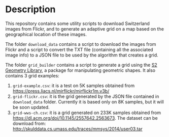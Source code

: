 # Description

This repository contains some utility scripts to download Switzerland images from Flickr, and to generate an adaptive grid on a map based on the geographical location of these images.

The folder `download_data` contains a script to download the images from Flickr and a script to convert the TXT file (containing all the associated image info) to a JSON file to be used by the algorithm that creates a grid.

The folder `grid_builder` contains a script to generate a grid using the [S2 Geometry Library](https://github.com/google/s2geometry), a package for manipulating geometric shapes. It also contains 3 grid examples:

1. `grid-example.csv`: it is a test on 5K samples obtained from https://press.liacs.nl/mirflickr/mirflickr1m.v3b/
2. `grid-flickr.csv`: it is the grid generated by the JSON file contained in `download_data` folder. Currently it is based only on 8K samples, but it will be soon updated.
3. `grid-wws-ch.csv`: it is a grid generated on 233K samples obtained from https://dl.acm.org/doi/10.1145/2557642.2563673. The dataset can be download from: http://skulddata.cs.umass.edu/traces/mmsys/2014/user03.tar
